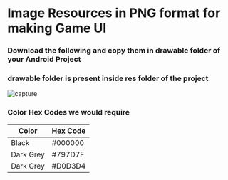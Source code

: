 # Image Resources in PNG format for making Game UI

### Download the following and copy them in drawable folder of your Android Project
### drawable folder is present inside res folder of the project

![capture](https://user-images.githubusercontent.com/30664477/38536666-043d2c32-3ca8-11e8-86e9-542238c3eecd.PNG)


### Color Hex Codes we would require

Color  | Hex Code
------------- | -------------
Black  | #000000
Dark Grey  | #797D7F
Dark Grey  | #D0D3D4
